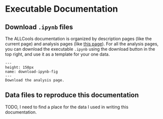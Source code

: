 # Executable Documentation

## Download `.ipynb` files
The ALLCools documentation is organized by description pages (like the current page) and analysis pages 
(like [this page](../cell_level/basic/mch_mcg_100k_basic.ipynb)). For all the analysis pages, you can download the
executable `.ipynb` using the download button in the top right, and use it as a template for your one data.

```{figure} ./download_ipynb.png
---
height: 150px
name: download-ipynb-fig
---
Download the analysis page.
```

## Data files to reproduce this documentation
TODO, I need to find a place for the data I used in writing this documentation.
